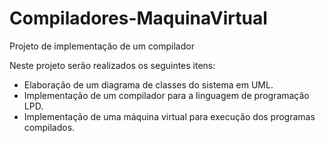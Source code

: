 # Compiladores-MaquinaVirtual
Projeto de implementação de um compilador

Neste projeto serão realizados os seguintes itens:
- Elaboração de um diagrama de classes do sistema em UML.
- Implementação de um compilador para a linguagem de programação LPD.
- Implementação de uma máquina virtual para execução dos programas compilados.
